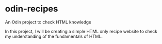 # odin-recipes
An Odin project to check HTML knowledge

In this project, I will be creating a simple HTML only recipe website to check my understanding of the fundamentals of HTML.
